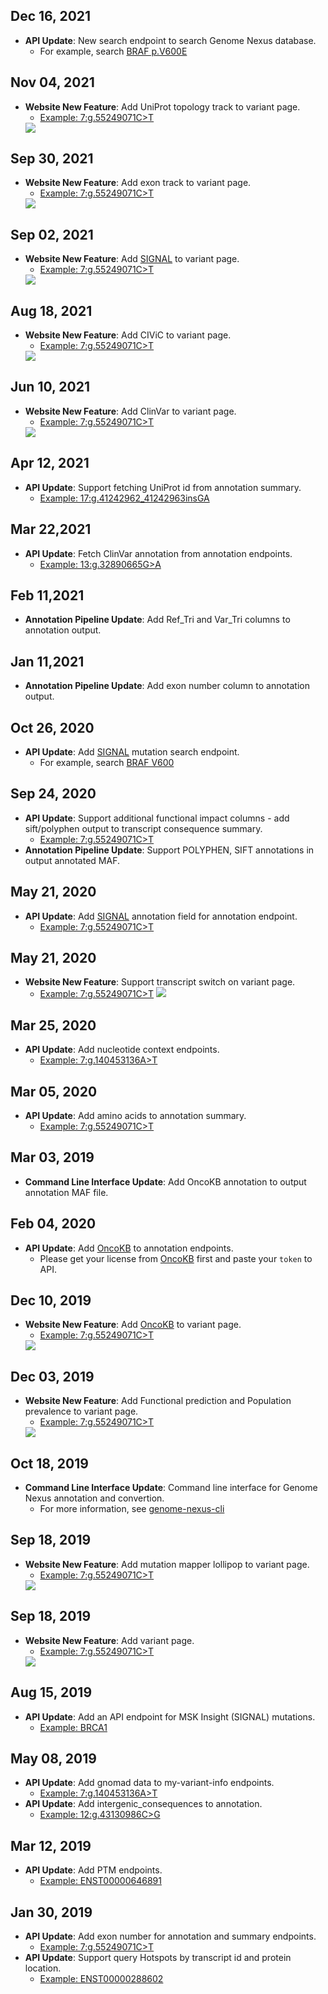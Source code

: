 ## Dec 16, 2021

-   **API Update**: New search endpoint to search Genome Nexus database.
    -   For example, search [BRAF p.V600E](https://www.genomenexus.org/search?keyword=BRAF%20p.V600E)

## Nov 04, 2021

-   **Website New Feature**: Add UniProt topology track to variant page. 
    -   [Example: 7:g.55249071C>T](https://www.genomenexus.org/variant/7:g.55249071C%3ET)
    <img src="https://user-images.githubusercontent.com/16869603/148010730-e3d7463b-1cec-4b78-a0bc-2a7e7d8f65eb.png" />

## Sep 30, 2021

-   **Website New Feature**: Add exon track to variant page. 
    -   [Example: 7:g.55249071C>T](https://www.genomenexus.org/variant/7:g.55249071C%3ET)
    <img src="https://user-images.githubusercontent.com/16869603/148010884-4ed57f8e-cb7b-4357-84b0-1a678a907f8d.png" />

## Sep 02, 2021

-   **Website New Feature**: Add [SIGNAL](https://www.signaldb.org/) to variant page. 
    -   [Example: 7:g.55249071C>T](https://www.genomenexus.org/variant/7:g.55249071C%3ET)
    <img src="https://user-images.githubusercontent.com/16869603/148010990-431f5dc8-fec0-4d92-bfda-1d8039b88158.png" />

## Aug 18, 2021

-   **Website New Feature**: Add CIViC to variant page. 
    -   [Example: 7:g.55249071C>T](https://www.genomenexus.org/variant/7:g.55249071C%3ET)
    <img src="https://user-images.githubusercontent.com/16869603/148011094-b9e51146-5e39-4730-b23f-d770036cd4b5.png" />

## Jun 10, 2021

-   **Website New Feature**: Add ClinVar to variant page. 
    -   [Example: 7:g.55249071C>T](https://www.genomenexus.org/variant/7:g.55249071C%3ET)
    <img src="https://user-images.githubusercontent.com/16869603/148011187-29836206-5ddd-41ee-baee-15a00641b11e.png" />

## Apr 12, 2021

-   **API Update**: Support fetching UniProt id from annotation summary.
    -   [Example: 17:g.41242962_41242963insGA](https://www.genomenexus.org/annotation/17%3Ag.41242962_41242963insGA?fields=annotation_summary)

## Mar 22,2021

-   **API Update**: Fetch ClinVar annotation from annotation endpoints.
    -   [Example: 13:g.32890665G>A](https://www.genomenexus.org/annotation/13%3Ag.32890665G%3EA?fields=clinvar)

## Feb 11,2021

-   **Annotation Pipeline Update**: Add Ref_Tri and Var_Tri columns to annotation output.

## Jan 11,2021

-   **Annotation Pipeline Update**: Add exon number column to annotation output.

## Oct 26, 2020

-   **API Update**: Add [SIGNAL](https://www.signaldb.org/) mutation search endpoint.
    -   For example, search [BRAF V600](https://www.genomenexus.org/signal/search?keyword=BRAF%20V600)

## Sep 24, 2020

-   **API Update**: Support additional functional impact columns - add sift/polyphen output to transcript consequence summary.
    -   [Example: 7:g.55249071C>T](https://www.genomenexus.org/annotation/7%3Ag.55249071C%3ET?fields=annotation_summary)
-   **Annotation Pipeline Update**: Support POLYPHEN, SIFT annotations in output annotated MAF.

## May 21, 2020

-   **API Update**: Add [SIGNAL](https://www.signaldb.org/) annotation field for annotation endpoint.
    -   [Example: 7:g.55249071C>T](https://www.genomenexus.org/annotation/7%3Ag.55249071C%3ET?fields=signal)

## May 21, 2020

-   **Website New Feature**: Support transcript switch on variant page.
    -   [Example: 7:g.55249071C>T](https://www.genomenexus.org/variant/7:g.55249071C%3ET)
        <img src="https://user-images.githubusercontent.com/16869603/148014139-1974e152-edf1-4d95-9dd7-2ad52167e954.png" />

## Mar 25, 2020

-   **API Update**: Add nucleotide context endpoints.
    -   [Example: 7:g.140453136A>T](https://www.genomenexus.org/nucleotide_context/7%3Ag.140453136A%3ET)

## Mar 05, 2020

-   **API Update**: Add amino acids to annotation summary.
    -   [Example: 7:g.55249071C>T](https://www.genomenexus.org/annotation/7:g.55249071C%3ET?fields=annotation_summary)

## Mar 03, 2019

-   **Command Line Interface Update**: Add OncoKB annotation to output annotation MAF file.

## Feb 04, 2020

-   **API Update**: Add [OncoKB](https://www.oncokb.org/) to annotation endpoints.
    -   Please get your license from [OncoKB](https://www.oncokb.org/) first and paste your `token` to API.

## Dec 10, 2019

-   **Website New Feature**: Add [OncoKB](https://www.oncokb.org/) to variant page. 
    -   [Example: 7:g.55249071C>T](https://www.genomenexus.org/variant/7:g.55249071C%3ET)
    <img src="https://user-images.githubusercontent.com/16869603/148015041-92655b1f-a9c3-40d4-9c19-036ca7c1df89.png" />

## Dec 03, 2019

-   **Website New Feature**: Add Functional prediction and Population prevalence to variant page. 
    -   [Example: 7:g.55249071C>T](https://www.genomenexus.org/variant/7:g.55249071C%3ET)
    <img src="https://user-images.githubusercontent.com/16869603/148015515-2fe48e0b-da87-4406-a46e-d877bf524bcb.png" />

## Oct 18, 2019

-   **Command Line Interface Update**: Command line interface for Genome Nexus annotation and convertion.
    -   For more information, see [genome-nexus-cli](https://github.com/genome-nexus/genome-nexus-cli)

## Sep 18, 2019

-   **Website New Feature**: Add mutation mapper lollipop to variant page. 
    -   [Example: 7:g.55249071C>T](https://www.genomenexus.org/variant/7:g.55249071C%3ET)
    <img src="https://user-images.githubusercontent.com/16869603/148015718-c0cfe2bb-dc6a-4a7d-b4b6-71a65e3e635a.png" />

## Sep 18, 2019

-   **Website New Feature**: Add variant page. 
    -   [Example: 7:g.55249071C>T](https://www.genomenexus.org/variant/7:g.55249071C%3ET)
    <img src="https://user-images.githubusercontent.com/16869603/148015822-887a52f4-bfa3-4ae9-b00d-7e27aff90bd3.png" />

## Aug 15, 2019

-   **API Update**: Add an API endpoint for MSK Insight (SIGNAL) mutations.
    -   [Example: BRCA1](https://www.genomenexus.org/signal/mutation?hugoGeneSymbol=BRCA1)

## May 08, 2019

-   **API Update**: Add gnomad data to my-variant-info endpoints.
    -   [Example: 7:g.140453136A>T](https://www.genomenexus.org/my_variant_info/variant/7%3Ag.140453136A%3ET)
-   **API Update**: Add intergenic_consequences to annotation.
    -   [Example: 12:g.43130986C>G](https://www.genomenexus.org/annotation/12%3Ag.43130986C%3EG)

## Mar 12, 2019

-   **API Update**: Add PTM endpoints.
    -   [Example: ENST00000646891](https://www.genomenexus.org/ptm/experimental?ensemblTranscriptId=ENST00000646891)

## Jan 30, 2019

-   **API Update**: Add exon number for annotation and summary endpoints.
    -   [Example: 7:g.55249071C>T](https://www.genomenexus.org/annotation/7:g.55249071C%3ET?fields=annotation_summary)
-   **API Update**: Support query Hotspots by transcript id and protein location.
    -   [Example: ENST00000288602](https://www.genomenexus.org/cancer_hotspots/transcript/ENST00000288602)

